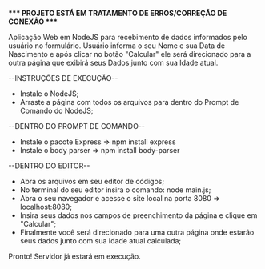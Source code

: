 <strong>*** PROJETO ESTÁ EM TRATAMENTO DE ERROS/CORREÇÃO DE CONEXÂO ***</strong>

Aplicação Web em NodeJS para recebimento de dados informados pelo usuário no formulário.
Usuário informa o seu Nome e sua Data de Nascimento e após clicar no botão "Calcular" ele será direcionado para a outra página que exibirá seus Dados junto com sua Idade atual.

--INSTRUÇÕES DE EXECUÇÃO--
- Instale o NodeJS;
- Arraste a página com todos os arquivos para dentro do Prompt de Comando do NodeJS;

--DENTRO DO PROMPT DE COMANDO--
- Instale o pacote Express => npm install express
- Instale o body parser => npm install body-parser

--DENTRO DO EDITOR--
- Abra os arquivos em seu editor de códigos;
- No terminal do seu editor insira o comando: node main.js;
- Abra o seu navegador e acesse o site local na porta 8080 => localhost:8080;
- Insira seus dados nos campos de preenchimento da página e clique em "Calcular";
- Finalmente você será direcionado para uma outra página onde estarão seus dados junto com sua Idade atual calculada;

Pronto! Servidor já estará em execução.
